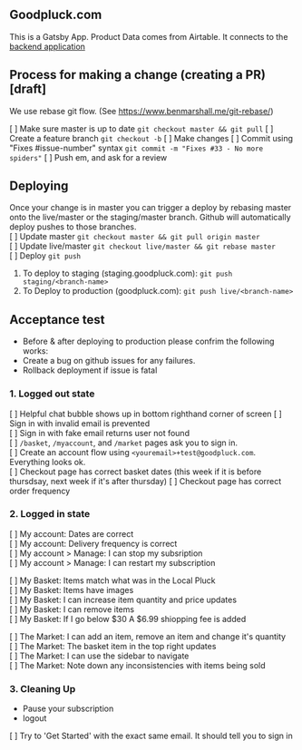 ## Goodpluck.com

This is a Gatsby App. Product Data comes from Airtable. It connects to the [backend application](https://github.com/cheningD/goodpluck_cf_worker)

## Process for making a change (creating a PR) [draft]

We use rebase git flow. (See https://www.benmarshall.me/git-rebase/)

[ ] Make sure master is up to date `git checkout master && git pull`
[ ] Create a feature branch `git checkout -b`
[ ] Make changes
[ ] Commit using "Fixes #issue-number" syntax `git commit -m "Fixes #33 - No more spiders"`
[ ] Push em, and ask for a review

## Deploying

Once your change is in master you can trigger a deploy by rebasing master onto the live/master or the staging/master branch. Github will automatically deploy pushes to those branches.  
[ ] Update master `git checkout master && git pull origin master`  
[ ] Update live/master `git checkout live/master && git rebase master`  
[ ] Deploy `git push`

1. To deploy to staging (staging.goodpluck.com): `git push staging/<branch-name>`
2. To Deploy to production (goodpluck.com): `git push live/<branch-name>`

## Acceptance test

- Before & after deploying to production please confrim the following works:
- Create a bug on github issues for any failures.
- Rollback deployment if issue is fatal

### 1. Logged out state

[ ] Helpful chat bubble shows up in bottom righthand corner of screen
[ ] Sign in with invalid email is prevented  
[ ] Sign in with fake email returns user not found  
[ ] `/basket`, `/myaccount`, and `/market` pages ask you to sign in.  
[ ] Create an account flow using `<youremail>+test@goodpluck.com`. Everything looks ok.  
[ ] Checkout page has correct basket dates (this week if it is before thursdsay, next week if it's after thursday)
[ ] Checkout page has correct order frequency

### 2. Logged in state

[ ] My account: Dates are correct  
[ ] My account: Delivery frequency is correct  
[ ] My account > Manage: I can stop my subsription  
[ ] My account > Manage: I can restart my subscription

[ ] My Basket: Items match what was in the Local Pluck  
[ ] My Basket: Items have images  
[ ] My Basket: I can increase item quantity and price updates  
[ ] My Basket: I can remove items  
[ ] My Basket: If I go below $30 A $6.99 shiopping fee is added

[ ] The Market: I can add an item, remove an item and change it's quantity  
[ ] The Market: The basket item in the top right updates  
[ ] The Market: I can use the sidebar to navigate  
[ ] The Market: Note down any inconsistencies with items being sold

### 3. Cleaning Up

- Pause your subscription
- logout

[ ] Try to 'Get Started' with the exact same email. It should tell you to sign in
